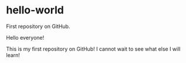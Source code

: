 # hello-world
First repository on GitHub.

Hello everyone!

This is my first repository on GitHub! I cannot wait to see what else I will learn!
